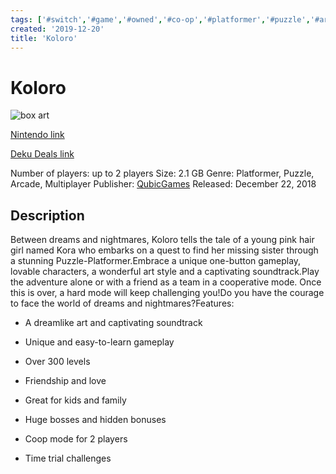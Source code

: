```yaml
---
tags: ['#switch','#game','#owned','#co-op','#platformer','#puzzle','#arcade']
created: '2019-12-20'
title: 'Koloro'
---
```

# Koloro

![box art](https://assets.nintendo.com/image/upload/c_pad,f_auto,h_613,q_auto,w_1089/ncom/en_US/games/switch/k/koloro-switch/hero?v=2021042918)

[Nintendo link](https://www.nintendo.com/games/detail/koloro-switch/)

[Deku Deals link](https://www.dekudeals.com/items/koloro)

Number of players: up to 2 players
Size: 2.1 GB
Genre: Platformer, Puzzle, Arcade, Multiplayer
Publisher: [QubicGames](https://www.dekudeals.com/games?include[collection]=true&filter[publisher]=QubicGames)
Released: December 22, 2018

## Description

Between dreams and nightmares, Koloro tells the tale of a young pink hair girl named Kora who embarks on a quest to find her missing sister through a stunning Puzzle-Platformer.Embrace a unique one-button gameplay, lovable characters, a wonderful art style and a captivating soundtrack.Play the adventure alone or with a friend as a team in a cooperative mode. Once this is over, a hard mode will keep challenging you!Do you have the courage to face the world of dreams and nightmares?Features:

- A dreamlike art and captivating soundtrack

- Unique and easy-to-learn gameplay

- Over 300 levels

- Friendship and love

- Great for kids and family

- Huge bosses and hidden bonuses

- Coop mode for 2 players

- Time trial challenges
